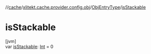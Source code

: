 //[cache](../../../index.md)/[xlitekt.cache.provider.config.obj](../index.md)/[ObjEntryType](index.md)/[isStackable](is-stackable.md)

# isStackable

[jvm]\
var [isStackable](is-stackable.md): [Int](https://kotlinlang.org/api/latest/jvm/stdlib/kotlin/-int/index.html) = 0
